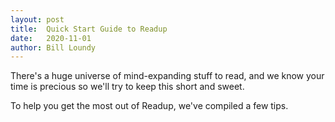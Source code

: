 ```yaml
---
layout: post
title:  Quick Start Guide to Readup
date:   2020-11-01
author: Bill Loundy
---
```

There's a huge universe of mind-expanding stuff to read, and we know your time is precious so we'll try to keep this short and sweet. 

To help you get the most out of Readup, we've compiled a few tips.

